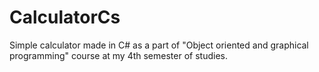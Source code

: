 # CalculatorCs
Simple calculator made in C# as a part of "Object oriented and graphical programming" course at my 4th semester of studies.
